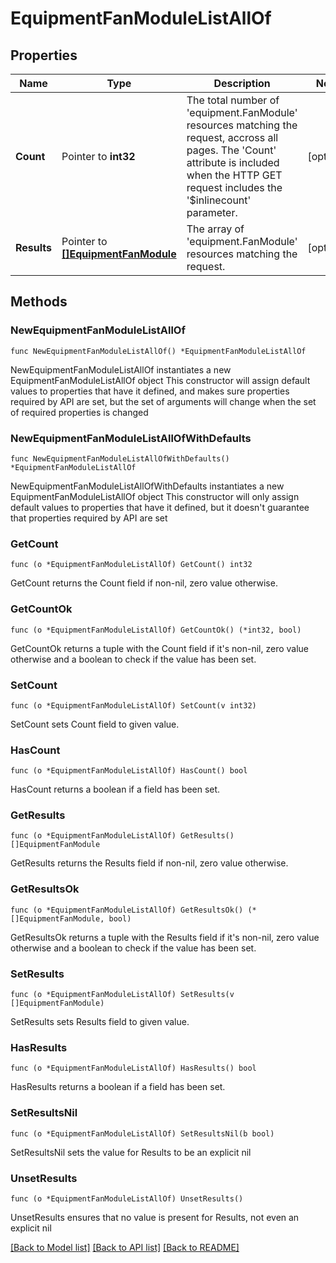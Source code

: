 # EquipmentFanModuleListAllOf

## Properties

Name | Type | Description | Notes
------------ | ------------- | ------------- | -------------
**Count** | Pointer to **int32** | The total number of &#39;equipment.FanModule&#39; resources matching the request, accross all pages. The &#39;Count&#39; attribute is included when the HTTP GET request includes the &#39;$inlinecount&#39; parameter. | [optional] 
**Results** | Pointer to [**[]EquipmentFanModule**](equipment.FanModule.md) | The array of &#39;equipment.FanModule&#39; resources matching the request. | [optional] 

## Methods

### NewEquipmentFanModuleListAllOf

`func NewEquipmentFanModuleListAllOf() *EquipmentFanModuleListAllOf`

NewEquipmentFanModuleListAllOf instantiates a new EquipmentFanModuleListAllOf object
This constructor will assign default values to properties that have it defined,
and makes sure properties required by API are set, but the set of arguments
will change when the set of required properties is changed

### NewEquipmentFanModuleListAllOfWithDefaults

`func NewEquipmentFanModuleListAllOfWithDefaults() *EquipmentFanModuleListAllOf`

NewEquipmentFanModuleListAllOfWithDefaults instantiates a new EquipmentFanModuleListAllOf object
This constructor will only assign default values to properties that have it defined,
but it doesn't guarantee that properties required by API are set

### GetCount

`func (o *EquipmentFanModuleListAllOf) GetCount() int32`

GetCount returns the Count field if non-nil, zero value otherwise.

### GetCountOk

`func (o *EquipmentFanModuleListAllOf) GetCountOk() (*int32, bool)`

GetCountOk returns a tuple with the Count field if it's non-nil, zero value otherwise
and a boolean to check if the value has been set.

### SetCount

`func (o *EquipmentFanModuleListAllOf) SetCount(v int32)`

SetCount sets Count field to given value.

### HasCount

`func (o *EquipmentFanModuleListAllOf) HasCount() bool`

HasCount returns a boolean if a field has been set.

### GetResults

`func (o *EquipmentFanModuleListAllOf) GetResults() []EquipmentFanModule`

GetResults returns the Results field if non-nil, zero value otherwise.

### GetResultsOk

`func (o *EquipmentFanModuleListAllOf) GetResultsOk() (*[]EquipmentFanModule, bool)`

GetResultsOk returns a tuple with the Results field if it's non-nil, zero value otherwise
and a boolean to check if the value has been set.

### SetResults

`func (o *EquipmentFanModuleListAllOf) SetResults(v []EquipmentFanModule)`

SetResults sets Results field to given value.

### HasResults

`func (o *EquipmentFanModuleListAllOf) HasResults() bool`

HasResults returns a boolean if a field has been set.

### SetResultsNil

`func (o *EquipmentFanModuleListAllOf) SetResultsNil(b bool)`

 SetResultsNil sets the value for Results to be an explicit nil

### UnsetResults
`func (o *EquipmentFanModuleListAllOf) UnsetResults()`

UnsetResults ensures that no value is present for Results, not even an explicit nil

[[Back to Model list]](../README.md#documentation-for-models) [[Back to API list]](../README.md#documentation-for-api-endpoints) [[Back to README]](../README.md)


